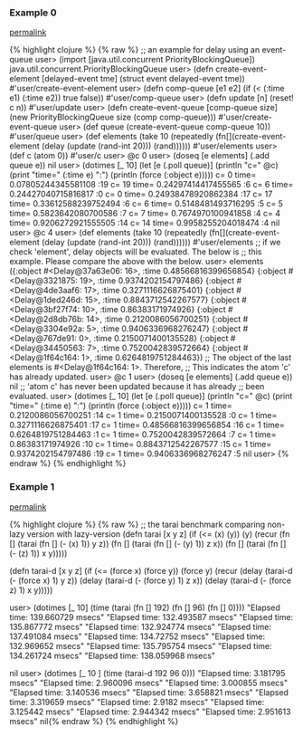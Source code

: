 ### Example 0
[permalink](#example-0)

{% highlight clojure %}
{% raw %}
;; an example for delay using an event-queue
user> (import  [java.util.concurrent PriorityBlockingQueue])
java.util.concurrent.PriorityBlockingQueue
user> (defn create-event-element [delayed-event tme]
  (struct event delayed-event tme))
#'user/create-event-element
user> (defn comp-queue [e1 e2]
  (if (< (:time e1) (:time e2))
    true false))
#'user/comp-queue
user> (defn update [n]
	(reset! c n))
#'user/update
user> (defn create-event-queue [comp-queue size]
  (new PriorityBlockingQueue size (comp comp-queue)))
#'user/create-event-queue
user> (def queue (create-event-queue comp-queue 10))
#'user/queue
user> (def elements (take 10 (repeatedly
			      (fn[](create-event-element
				    (delay (update (rand-int 20)))
				    (rand))))))
#'user/elements
user> (def c (atom 0))
#'user/c
user> @c
0
user> (doseq [e elements]
	     (.add queue e))
nil
user> (dotimes [_ 10]
	       (let [e (.poll queue)]
		    (println "c=" @c)
		    (print "time=" (:time e) ":")
		    (println (force (:object e)))))
c= 0
time= 0.07805244345581108 :19
c= 19
time= 0.24297414417455565 :6
c= 6
time= 0.24427040715816817 :0
c= 0
time= 0.24938478920862384 :17
c= 17
time= 0.33612588239752494 :6
c= 6
time= 0.5148481493716295 :5
c= 5
time= 0.5823642080700586 :7
c= 7
time= 0.7674970100941858 :4
c= 4
time= 0.9206272921555505 :14
c= 14
time= 0.9958255204018474 :4
nil
user> @c
4
user> (def elements (take 10 (repeatedly
			      (fn[](create-event-element
				    (delay (update (rand-int 20)))
				    (rand))))))
#'user/elements
;; if we check 'element', delay objects will be evaluated. The below is
;; this example. Please compare the above with the below.
user> elements
({:object #<Delay@37a63e06: 16>, :time 0.48566816399656854} {:object #<Delay@3321875: 19>, :time 0.9374202154797486} {:object #<Delay@4de3aaf6: 17>, :time 0.3271116626875401} {:object #<Delay@1ded246d: 15>, :time 0.8843712542267577} {:object #<Delay@3bf27f74: 10>, :time 0.86383171974926} {:object #<Delay@2d8db76b: 14>, :time 0.2120086056700251} {:object #<Delay@3304e92a: 5>, :time 0.9406336968276247} {:object #<Delay@767de91: 0>, :time 0.2150071400135528} {:object #<Delay@34450563: 7>, :time 0.7520042839572664} {:object #<Delay@1f64c164: 1>, :time 0.6264819751284463})
;; The object of the last elements is #<Delay@1f64c164: 1>. Therefore,
;; This indicates the atom 'c' has already updated.
user> @c
1
user> (doseq [e elements]
	     (.add queue e))
nil
;; 'atom c' has never been updated because it has already
;; been evaluated.
user> (dotimes [_ 10]
	       (let [e (.poll queue)]
		    (println "c=" @c)
		    (print "time=" (:time e) ":")
		    (println (force (:object e)))))
c= 1
time= 0.2120086056700251 :14
c= 1
time= 0.2150071400135528 :0
c= 1
time= 0.3271116626875401 :17
c= 1
time= 0.48566816399656854 :16
c= 1
time= 0.6264819751284463 :1
c= 1
time= 0.7520042839572664 :7
c= 1
time= 0.86383171974926 :10
c= 1
time= 0.8843712542267577 :15
c= 1
time= 0.9374202154797486 :19
c= 1
time= 0.9406336968276247 :5
nil
user> {% endraw %}
{% endhighlight %}


### Example 1
[permalink](#example-1)

{% highlight clojure %}
{% raw %}
;; the tarai benchmark comparing non-lazy version with lazy-version
(defn tarai [x y z]
  (if (<= (x) (y))
      (y)
      (recur (fn [] (tarai (fn [] (- (x) 1)) y z))
             (fn [] (tarai (fn [] (- (y) 1)) z x))
             (fn [] (tarai (fn [] (- (z) 1)) x y)))))

(defn tarai-d [x y z]
  (if (<= (force x) (force y))
      (force y)
      (recur (delay (tarai-d (- (force x) 1) y z))
               (delay (tarai-d (- (force y) 1) z x))
               (delay (tarai-d (- (force z) 1) x y)))))

user> (dotimes [_ 10] (time (tarai (fn [] 192) (fn [] 96) (fn [] 0))))
"Elapsed time: 139.660729 msecs"
"Elapsed time: 132.493587 msecs"
"Elapsed time: 135.867772 msecs"
"Elapsed time: 132.924774 msecs"
"Elapsed time: 137.491084 msecs"
"Elapsed time: 134.72752 msecs"
"Elapsed time: 132.969652 msecs"
"Elapsed time: 135.795754 msecs"
"Elapsed time: 134.261724 msecs"
"Elapsed time: 138.059968 msecs"

nil
user> (dotimes [_ 10 ]  (time (tarai-d 192 96 0)))
"Elapsed time: 3.181795 msecs"
"Elapsed time: 2.960096 msecs"
"Elapsed time: 3.000855 msecs"
"Elapsed time: 3.140536 msecs"
"Elapsed time: 3.658821 msecs"
"Elapsed time: 3.319659 msecs"
"Elapsed time: 2.9182 msecs"
"Elapsed time: 3.125442 msecs"
"Elapsed time: 2.944342 msecs"
"Elapsed time: 2.951613 msecs"
nil{% endraw %}
{% endhighlight %}


